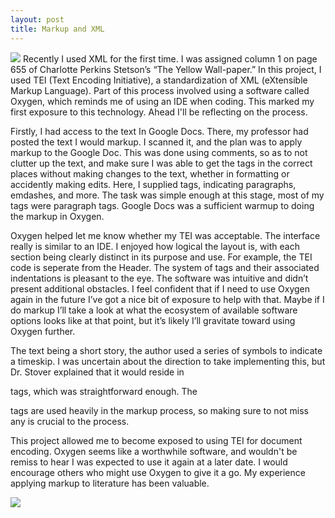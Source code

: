 ```yaml
---
layout: post
title: Markup and XML
---
```

![](https://sevaccount.github.io/sevaccount.io/images/oxygen.png)
Recently I used XML for the first time. I was assigned column 1 on page 655 of Charlotte Perkins Stetson’s “The Yellow Wall-paper.” In this project, I used TEI (Text Encoding Initiative), a standardization of XML (eXtensible Markup Language). Part of this process involved using a software called Oxygen, which reminds me of using an IDE when coding. This marked my first exposure to this technology. Ahead I'll be reflecting on the process.

Firstly, I had access to the text In Google Docs. There, my professor had posted the text I would markup. I scanned it, and the plan was to apply markup to the Google Doc. This was done using comments, so as to not clutter up the text, and make sure I was able to get the tags in the correct places without making changes to the text, whether in formatting or accidently making edits. Here, I supplied tags, indicating paragraphs, emdashes, and more. The task was simple enough at this stage, most of my tags were paragraph tags. Google Docs was a sufficient warmup to doing the markup in Oxygen. 

Oxygen helped let me know whether my TEI was acceptable. The interface really is similar to an IDE. I enjoyed how logical the layout is, with each section being clearly distinct in its purpose and use. For example, the TEI code is seperate from the Header. The system of tags and their associated indentations is pleasant to the eye. The software was intuitive and didn’t present additional obstacles. I feel confident that if I need to use Oxygen again in the future I’ve got a nice bit of exposure to help with that. Maybe if I do markup I’ll take a look at what the ecosystem of available software options looks like at that point, but it’s likely I’ll gravitate toward using Oxygen further.

The text being a short story, the author used a series of symbols to indicate a timeskip. I was uncertain about the direction to take implementing this, but Dr. Stover explained that it would reside in <p> tags, which was straightforward enough. The <p> tags are used heavily in the markup process, so making sure to not miss any is crucial to the process.

This project allowed me to become exposed to using TEI for document encoding. Oxygen seems like a worthwhile software, and wouldn't be remiss to hear I was expected to use it again at a later date. I would encourage others who might use Oxygen to give it a go. My experience applying markup to literature has been valuable.

![](https://sevaccount.github.io/sevaccount.io/images/oxygen1.png)

